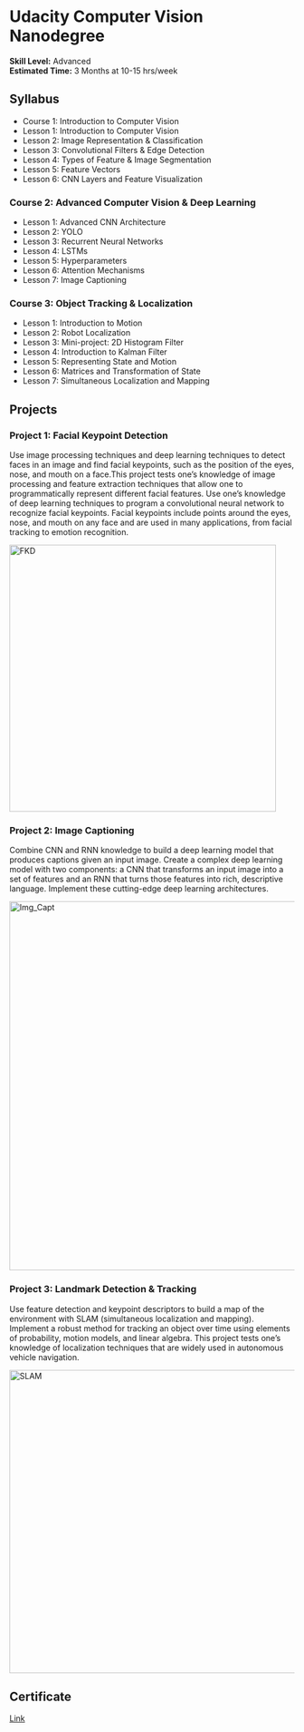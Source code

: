 # Udacity Computer Vision Nanodegree
**Skill Level:** Advanced <br>
**Estimated Time:** 3 Months at 10-15 hrs/week
## Syllabus
* Course 1: Introduction to Computer Vision
* Lesson 1: Introduction to Computer Vision
* Lesson 2: Image Representation & Classification
* Lesson 3: Convolutional Filters & Edge Detection
* Lesson 4: Types of Feature & Image Segmentation
* Lesson 5: Feature Vectors
* Lesson 6: CNN Layers and Feature Visualization
### Course 2: Advanced Computer Vision & Deep Learning
* Lesson 1: Advanced CNN Architecture
* Lesson 2: YOLO
* Lesson 3: Recurrent Neural Networks
* Lesson 4: LSTMs
* Lesson 5: Hyperparameters
* Lesson 6: Attention Mechanisms
* Lesson 7: Image Captioning
### Course 3: Object Tracking & Localization
* Lesson 1: Introduction to Motion
* Lesson 2: Robot Localization
* Lesson 3: Mini-project: 2D Histogram Filter
* Lesson 4: Introduction to Kalman Filter
* Lesson 5: Representing State and Motion
* Lesson 6: Matrices and Transformation of State
* Lesson 7: Simultaneous Localization and Mapping

## Projects
### Project 1: Facial Keypoint Detection
Use image processing techniques and deep learning techniques to detect faces in an image and find facial keypoints, such as the position of the eyes, nose, and mouth on a face.This project tests one’s knowledge of image processing and feature extraction techniques that allow one to programmatically represent different facial features. Use one’s knowledge of deep learning techniques to program a convolutional neural network to recognize facial keypoints. Facial keypoints include points around the eyes, nose, and mouth on any face and are used in many applications, from facial tracking to emotion recognition.<br>

<img width="471" alt="FKD" src="https://github.com/user-attachments/assets/ad8995a1-eca8-473d-9d37-219bb3f2d779">


### Project 2: Image Captioning
Combine CNN and RNN knowledge to build a deep learning model that produces captions given an input image. Create a complex deep learning model with two components: a CNN that transforms an input image into a set of features and an RNN that turns those features into rich, descriptive language. Implement these
cutting-edge deep learning architectures.<br>

<img width="651" alt="Img_Capt" src="https://github.com/user-attachments/assets/72848a50-4b74-44d4-98d4-e9ab658c7e59">


### Project 3: Landmark Detection & Tracking
Use feature detection and keypoint descriptors to build a map of the environment with SLAM (simultaneous localization and mapping). Implement a robust method for tracking an object over time using elements of probability, motion models, and linear algebra. This project tests one’s knowledge of localization techniques that are widely used in autonomous vehicle navigation.<br>

<img width="535" alt="SLAM" src="https://github.com/user-attachments/assets/fa4f24b4-853b-4384-82df-088621376a3e">


## Certificate
[Link](confirm.udacity.com/e/42471dd4-3257-11ef-9706-df2b1b47ec78)

